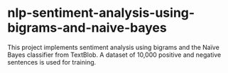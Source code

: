 # nlp-sentiment-analysis-using-bigrams-and-naive-bayes
This project implements sentiment analysis using bigrams and the Naïve Bayes classifier from TextBlob. A dataset of 10,000 positive and negative sentences is used for training.
